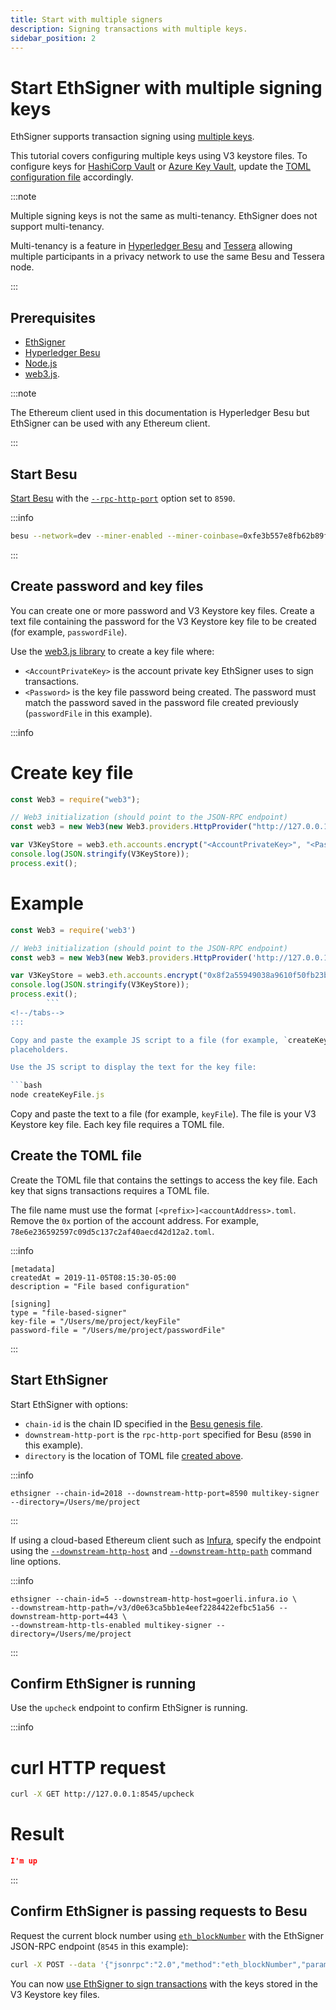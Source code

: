 ```yaml
---
title: Start with multiple signers
description: Signing transactions with multiple keys.
sidebar_position: 2
---
```


# Start EthSigner with multiple signing keys

EthSigner supports transaction signing using [multiple keys](../HowTo/Use-Multiple-Signers.md).

This tutorial covers configuring multiple keys using V3 keystore files. To configure keys for [HashiCorp Vault](../HowTo/Store-Keys/Use-Hashicorp.md) or [Azure Key Vault](../HowTo/Store-Keys/Use-Azure.md), update the [TOML configuration file](../Reference/Multikey-Parameters.md) accordingly.

:::note

Multiple signing keys is not the same as multi-tenancy. EthSigner does not support multi-tenancy.

Multi-tenancy is a feature in [Hyperledger Besu](https://besu.hyperledger.org/en/stable/Concepts/Privacy/Multi-Tenancy/) and [Tessera](https://docs.tessera.consensys.net/en/stable/HowTo/Migrate/Migration-Multitenancy/) allowing multiple participants in a privacy network to use the same Besu and Tessera node.

:::

## Prerequisites

- [EthSigner](../HowTo/Get-Started/Install-Binaries.md)
- [Hyperledger Besu](https://besu.hyperledger.org/en/stable/HowTo/Get-Started/Install-Binaries/)
- [Node.js](https://nodejs.org/en/download/)
- [web3.js](https://github.com/ethereum/web3.js/).

:::note

The Ethereum client used in this documentation is Hyperledger Besu but EthSigner can be used with any Ethereum client.

:::

## Start Besu

[Start Besu](https://besu.hyperledger.org/en/stable/HowTo/Get-Started/Starting-node/) with the [`--rpc-http-port`](https://besu.hyperledger.org/en/stable/Reference/CLI/CLI-Syntax/#rpc-http-port) option set to `8590`.

:::info

```bash
besu --network=dev --miner-enabled --miner-coinbase=0xfe3b557e8fb62b89f4916b721be55ceb828dbd73 --rpc-http-cors-origins="all" --host-allowlist=* --rpc-http-enabled --rpc-http-port=8590 --data-path=/Users/me/Datadir
```

:::

## Create password and key files

You can create one or more password and V3 Keystore key files. Create a text file containing the password for the V3 Keystore key file to be created (for example, `passwordFile`).

Use the [web3.js library](https://github.com/ethereum/web3.js/) to create a key file where:

- `<AccountPrivateKey>` is the account private key EthSigner uses to sign transactions.
- `<Password>` is the key file password being created. The password must match the password saved in the password file created previously (`passwordFile` in this example).

:::info

<!--tabs-->

# Create key file

```js showLineNumbers
const Web3 = require("web3");

// Web3 initialization (should point to the JSON-RPC endpoint)
const web3 = new Web3(new Web3.providers.HttpProvider("http://127.0.0.1:8590"));

var V3KeyStore = web3.eth.accounts.encrypt("<AccountPrivateKey>", "<Password>");
console.log(JSON.stringify(V3KeyStore));
process.exit();
```

# Example

````js showLineNumbers
const Web3 = require('web3')

// Web3 initialization (should point to the JSON-RPC endpoint)
const web3 = new Web3(new Web3.providers.HttpProvider('http://127.0.0.1:8590'))

var V3KeyStore = web3.eth.accounts.encrypt("0x8f2a55949038a9610f50fb23b5883af3b4ecb3c3bb792cbcefbd1542c692be63", "password");
console.log(JSON.stringify(V3KeyStore));
process.exit();
        ```
<!--/tabs-->
:::

Copy and paste the example JS script to a file (for example, `createKeyFile.js`) and replace the
placeholders.

Use the JS script to display the text for the key file:

```bash
node createKeyFile.js
````

Copy and paste the text to a file (for example, `keyFile`). The file is your V3 Keystore key file. Each key file requires a TOML file.

## Create the TOML file

Create the TOML file that contains the settings to access the key file. Each key that signs transactions requires a TOML file.

The file name must use the format `[<prefix>]<accountAddress>.toml`. Remove the `0x` portion of the account address. For example, `78e6e236592597c09d5c137c2af40aecd42d12a2.toml`.

:::info

```
[metadata]
createdAt = 2019-11-05T08:15:30-05:00
description = "File based configuration"

[signing]
type = "file-based-signer"
key-file = "/Users/me/project/keyFile"
password-file = "/Users/me/project/passwordFile"
```

:::

## Start EthSigner

Start EthSigner with options:

- `chain-id` is the chain ID specified in the [Besu genesis file](https://besu.hyperledger.org/en/stable/Reference/Config-Items/).
- `downstream-http-port` is the `rpc-http-port` specified for Besu (`8590` in this example).
- `directory` is the location of TOML file [created above](#create-the-toml-file).

:::info

```
ethsigner --chain-id=2018 --downstream-http-port=8590 multikey-signer --directory=/Users/me/project
```

:::

If using a cloud-based Ethereum client such as [Infura], specify the endpoint using the [`--downstream-http-host`](../Reference/CLI/CLI-Syntax.md#downstream-http-host) and [`--downstream-http-path`](../Reference/CLI/CLI-Syntax.md#downstream-http-path) command line options.

:::info

```
ethsigner --chain-id=5 --downstream-http-host=goerli.infura.io \
--downstream-http-path=/v3/d0e63ca5bb1e4eef2284422efbc51a56 --downstream-http-port=443 \
--downstream-http-tls-enabled multikey-signer --directory=/Users/me/project
```

:::

## Confirm EthSigner is running

Use the `upcheck` endpoint to confirm EthSigner is running.

:::info

<!--tabs-->

# curl HTTP request

```bash
curl -X GET http://127.0.0.1:8545/upcheck
```

# Result

```json
I'm up
```

<!--/tabs-->

:::

## Confirm EthSigner is passing requests to Besu

Request the current block number using [`eth_blockNumber`](https://besu.hyperledger.org/en/stable/Reference/API-Methods/#eth_blocknumber) with the EthSigner JSON-RPC endpoint (`8545` in this example):

```bash
curl -X POST --data '{"jsonrpc":"2.0","method":"eth_blockNumber","params":[],"id":51}' http://127.0.0.1:8545
```

You can now [use EthSigner to sign transactions](../HowTo/Make-Transactions.md) with the keys stored in the V3 Keystore key files.

<!-- links -->

[Infura]: https://infura.io/
